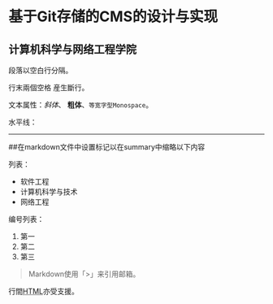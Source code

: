 #  基于Git存储的CMS的设计与实现

## 计算机科学与网络工程学院

段落以空白行分隔。

行末兩個空格  産生斷行。

文本属性：*斜体*、
**粗体**、`等宽字型Monospace`。

水平线：

---
##在markdown文件中设置标记以在summary中缩略以下内容
<!--more-->
列表：

  * 软件工程
  * 计算机科学与技术
  * 网络工程

编号列表：

  1. 第一
  2. 第二
  3. 第三


> Markdown使用「>」来引用邮箱。

行間<abbr title="Hypertext Markup Language">HTML</abbr>亦受支援。
